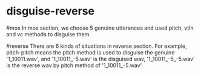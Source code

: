 # disguise-reverse

#mos
In mos section, we choose 5 genuine utterances and used pitch, vtln and vc methods to disguise them.

#reverse
There are 6 kinds of situations in reverse section. For example, pitch-pitch means the pitch method is used to disguise the genuine '1_10011.wav', and '1_10011_-5.wav' is the disguised wav, '1_10011_-5_-5.wav' is the reverse wav by pitch method of '1_10011_-5.wav'.
